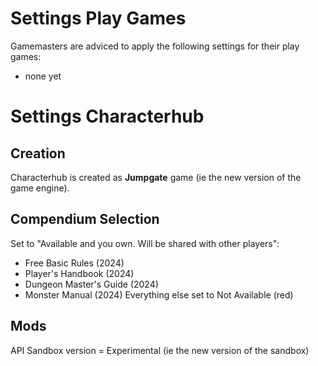 # Settings Play Games
Gamemasters are adviced to apply the following settings for their play games:
- none yet

# Settings Characterhub

## Creation
Characterhub is created as **Jumpgate** game (ie the new version of the game engine).

## Compendium Selection
Set to "Available and you own. Will be shared with other players":
- Free Basic Rules (2024)
- Player's Handbook (2024)
- Dungeon Master's Guide (2024)
- Monster Manual (2024)
Everything else set to Not Available (red)

## Mods
API Sandbox version = Experimental (ie the new version of the sandbox)
